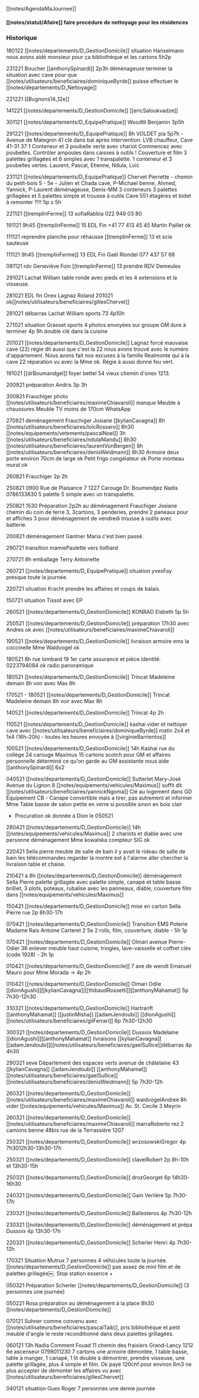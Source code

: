 [[notes/AgendaMaJournee]]

#### [[notes/statut/Afaire]] faire procédure de nettoyage pour les résidences

### Historique

180122 [[notes/departements/D_GestionDomicile]] situation Hanselmann nous avons aidé monsieur pour ça bibliothèque et les cartons 5h2p 

231221 Boucher [[anthonySpinardi]] 2p3h déménageuse terminer la situation avec cave pour que [[notes/utilisateurs/beneficiaires/dominiqueByrde]] puisse effectuer le [[notes/departements/D_Nettoyage]]

221221 [[Bugnons14_12e]]

141221 [[notes/departements/D_GestionDomicile]] [[ericSaloukvadze]]

301121 [[notes/departements/D_EquipePratique]] Woodtli Benjamin 3p5h

291221 [[notes/departements/D_EquipePratique]] 8h VOLDET pia 5p7h - Avenue de Mategnin 41 clé dans bal après intervention. LVB chauffeur, 
Cave 41-31 37 1 Conteneur et 3 poubelle verte avec chariot
Commencez avec poubelles.
Contrôler ampoules dans caisses à outils !
Couverture et film 3 palettes grillagées et 6 simples avec 1 transpalette. 1 conteneur et 3 poubelles vertes. Laurent, Pascal, Etienne, Ndula, Loïc

231121 [[notes/departements/D_EquipePratique]] Chervet Pierrette - chemin du petit-bois 5 - 5e - Julien et Chada cave, P-Michael benne, Ahmed, Yannick, P-Laurent déménageuse, Denis-MM
3 conteneurs 3 palettes grillagées et 5 palettes simple et trousse à outils
Cave 551 étagères et bidet à remonter ?!!! 5p x 5h

221121 [[tremplinFerme]] 13 sofiaRabbia 022 949 03 80

191121 9h45 [[tremplinFerme]] 15 EDL Fin +41 77 413 45 45 Martin Paillet ok

111121 reprendre planche pour réhausse [[tremplinFerme]] 13 et scie sauteuse

111121 9h45 [[tremplinFerme]] 13 EDL Fin Gaël Riondel 077 437 57 68

081121 rdv Geneviève Foin [[tremplinFerme]] 13 prendre RDV Demeules 

291021 Lachat William table ronde avec pieds et les 4 extensions et la visseuse.

281021 EDL fin Onex Lagnaz Roland 201021 ok[[notes/utilisateurs/beneficiaires/gillesChervet]]

281021 débarras Lachat William sports 73 4p10h

271021 situation Grasset sports 4 photos envoyées sur groupe GM dure à terminer 4p 9h double clé dans la cuisine

201021 [[notes/departements/D_GestionDomicile]] Lagnaz forcé mauvaise cave (22) régie dit aussi que c'est la 22 nous avons trouvé avec le numéro d'appartement. Nous avons fait nos excuses à la famille Realmonte qui à la cave 22 réparation vu avec la Mme ok. Régie à aussi donné feu vert.

191021 [[drBoumandgel]] foyer bettel 54 vieux chemin d'onex 1213. 

200921 préparation Andris 3p 3h


300821 Frauchiger photo [[notes/utilisateurs/beneficiaires/maximeChiavaroli]] manque Meuble à chaussures
Meuble TV moins de 170cm WhatsApp

270821 déménagement Frauchiger Josiane [[kylianCavagna]] 8h [[notes/utilisateurs/beneficiaires/loïcRossero]] 8h30 [[notes/equipements/vetements/pascalNoel]] 3h [[notes/utilisateurs/beneficiaires/ndulaNlandu]] 8h30 [[notes/utilisateurs/beneficiaires/laurentVonBergen]] 8h [[notes/utilisateurs/beneficiaires/denisWeidmann]] 8h30
Armoire deux porte environ 70cm de large ok
Petit frigo congélateur ok
Porte monteau mural ok

260821 Frauchiger 2p 2h

250821 0900 Rue de Plaisance 7 1227 Carouge Dr. Boumendjez Nadis 0786133830 5 palette 5 simple avec un transpalette.

250821 1530 Préparation 2p2h au déménagement Frauchiger Josiane chemin du coin de terre 3, 3cartons, 3 penderies, prendre 2 paneaux pour et affiches 3 pour déménagement de vendredi trousse à outils avec batterie.

200821 déménagement Gantner Maria c'est bien passé.

290721 transition mamiePaulette vers liothard 

270721 8h emballage Terry Antoinette

260721 [[notes/departements/D_EquipePratique]] situation yvesFay presque toute la journée.

220721 situation Kracht prendre les affaires et coups de balais.

150721 situation Tissot avec EP

260521 [[notes/departements/D_GestionDomicile]] KONRAD Elsbeth 5p 5h

250521 [[notes/departements/D_GestionDomicile]] préparation 17h30 avec Andres ok avec [[notes/utilisateurs/beneficiaires/maximeChiavaroli]]

190521 [[notes/departements/D_GestionDomicile]] livraison armoire ems la coccinelle Mme Waldvogel ok

180521 8h rue lombard 19 1er carte assurance et pièce identité. 0223794084 ok radio panoramique 

180521 [[notes/departements/D_GestionDomicile]] Trincat Madeleine demain 8h voir avec Max 8h

170521 - 180521 [[notes/departements/D_GestionDomicile]] Trincat Madeleine demain 8h voir avec Max 8h

140521 [[notes/departements/D_GestionDomicile]] Trincat 4p 2h

110521 [[notes/departements/D_GestionDomicile]] kashai vider et nettoyer cave avec [[notes/utilisateurs/beneficiaires/dominiqueByrde]] matin 2x4 et 1x4 (16h-20h) - toutes les heures envoyée à [[virginieBarrientos]]

100521  [[notes/departements/D_GestionDomicile]] 14h Kashai rue du collège 24 carouge Maximus 15 cartons scotch pour GM et affaires personnelle déterminé ce qu'on garde au GM assistante nous aide [[anthonySpinardi]] 6x2

040521 [[notes/departements/D_GestionDomicile]] Sutterlet Mary-José Avenue du Lignon 8 [[notes/equipements/vehicules/Maximus]] suffit dit [[notes/utilisateurs/beneficiaires/yannickNgoma]] 
Clé au logement dans GD
Équipement CB - Canape convertible mais a tirer, pas autrement et informer Mme 
Table basse de salon petite en verre si possible sinon en bois clair
- Procuration ok donnée à Dion le 050521

280421 [[notes/departements/D_GestionDomicile]] 14h [[notes/equipements/vehicules/Maximus]] 2 chariots et diable avec une personne déménagement Mme kowalska compteur SIG ok

220421 Sella pierre meuble de salle de bain il y avait le rideau de salle de bain les télécommandes regarder la montre est à l'alarme aller chercher la livraison table et chaise.

210421 à 8h [[notes/departements/D_GestionDomicile]] déménagement Sella Pierre palette grillagée avec palette simple, canapé et table basse brilliet, 3 plots, poteaux, rubalise avec les panneaux, diable, couverture film dans [[notes/equipements/vehicules/Maximus]]

150421 [[notes/departements/D_GestionDomicile]] mise en carton Sella Pierre rue 2p 8h30-17h

070421 [[notes/departements/D_GestionDomicile]] Transition EMS Poterie Madame Rais Antoine Carteret 2 5e 2 rolls, film, couverture, diable - 5h 1p

070421 [[notes/departements/D_GestionDomicile]] Olmari avenue Pierre-Odier 36 enlever meuble haut cuisine, tringles, lave-vaisselle et coffret clés (code 1928) - 2h 1p

010421 [[notes/departements/D_GestionDomicile]] 7 ave de wendt Emanuel Mauro pour Mme Morada -> 4p 2h 

010421 [[notes/departements/D_GestionDomicile]] Olmari Odile [[dionAgushi]][[kylianCavagna]][[thibaudRossetti]][[anthonyMahamat]] 5p 7h30-12h30

310321 [[notes/departements/D_GestionDomicile]] Hartranft [[anthonyMahamat]] [[justinMisha]] [[adamJendoubi]] [[dionAgushi]] [[notes/utilisateurs/beneficiaires/gilFerrari]] 6p 7h30-12h30

300321 [[notes/departements/D_GestionDomicile]] Dussoix Madelaine [[dionAgushi]][[anthonyMahamat]] livraisons [[kylianCavagna]][[adamJendoubi]][[notes/utilisateurs/beneficiaires/gaelSullice]]débarras 4p 4h30

290321 seve Département des espaces verts avenue de châtelaine 43 [[kylianCavagna]] [[adamJendoubi]] [[anthonyMahamat]] [[notes/utilisateurs/beneficiaires/gaelSullice]] [[notes/utilisateurs/beneficiaires/denisWeidmann]] 5p 7h30-12h

260321 [[notes/departements/D_GestionDomicile]] [[notes/utilisateurs/beneficiaires/maximeChiavaroli]] waldvogelAndree 8h vider [[notes/equipements/vehicules/Maximus]] Av. St. Cecile 3 Meyrin

260321 [[notes/departements/D_GestionDomicile]] [[notes/utilisateurs/beneficiaires/maximeChiavaroli]] marraRoberto rez 2 camions benne 48bis rue de la Terrassière 1207

250321 [[notes/departements/D_GestionDomicile]] wrzosowskiGregor 4p 7h3012h30-13h30-17h

250321 [[notes/departements/D_GestionDomicile]] clavelRobert 2p 8h-10h et 13h30-15h

250321 [[notes/departements/D_GestionDomicile]] drozGeorget 6p 14h30-16h30

240321 [[notes/departements/D_GestionDomicile]] Gain Verlière 5p 7h30-17h

230321 [[notes/departements/D_GestionDomicile]] Ballesteros 4p 7h30-12h

230321 [[notes/departements/D_GestionDomicile]] déménagement et prépa Dussoix 4p 13h30-17h

220321 [[notes/departements/D_GestionDomicile]] Scherler Henri 4p 7h30-12h

170321 Situation Mutrux 7 personnes 4 véhicules toute la journée. [[notes/departements/D_GestionDomicile]] pas assez de mini film et de palettes grillagée￼. Stop station essence +

050321 Préparation Scherler [[notes/departements/D_GestionDomicile]] (3 personnes une journée)

050221 Rosa préparation au déménagement à la place 8h30 [[notes/departements/D_GestionDomicile]]

070121 Suhner comme convenu avec [[notes/utilisateurs/beneficiaires/pascalTaib]], pris bibliothèque et petit meuble d'angle le reste reconditionné dans deux palettes grillagées.

060121 13h Nadia Comment Fouad 11 chemin des fraisiers Grand-Lancy 1212 6e ascenseur 0798011230 7 cartons une armoire démontée, 1 table basse, table à manger, 1 canapé, 1 lit double à démontrer, prendre visseuse, une palette grillagée, plus 4 simple et film. Ok payé 120chf pour environ 6m3 ne plus accepter de démonter les affaires vu avec [[notes/utilisateurs/beneficiaires/gillesChervet]]

040121 situation Guex Roger 7 personnes une demie journée